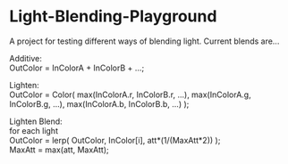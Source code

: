 # Light-Blending-Playground

A project for testing different ways of blending light. Current blends are...

Additive:<br />
OutColor = InColorA + InColorB + ...;

Lighten:<br />
OutColor = Color( max(InColorA.r, InColorB.r, ...), max(InColorA.g, InColorB.g, ...), max(InColorA.b, InColorB.b, ...) );

Lighten Blend:<br />
for each light<br />
	OutColor = lerp( OutColor, InColor[i], att*(1/(MaxAtt*2)) );<br />
	MaxAtt = max(att, MaxAtt);<br />
